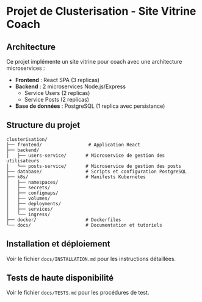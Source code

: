 # Projet de Clusterisation - Site Vitrine Coach

## Architecture

Ce projet implémente un site vitrine pour coach avec une architecture microservices :

- **Frontend** : React SPA (3 replicas)
- **Backend** : 2 microservices Node.js/Express
  - Service Users (2 replicas)
  - Service Posts (2 replicas)
- **Base de données** : PostgreSQL (1 replica avec persistance)

## Structure du projet

```
clusterisation/
├── frontend/                 # Application React
├── backend/
│   ├── users-service/       # Microservice de gestion des utilisateurs
│   └── posts-service/       # Microservice de gestion des posts
├── database/                # Scripts et configuration PostgreSQL
├── k8s/                     # Manifests Kubernetes
│   ├── namespaces/
│   ├── secrets/
│   ├── configmaps/
│   ├── volumes/
│   ├── deployments/
│   ├── services/
│   └── ingress/
├── docker/                  # Dockerfiles
└── docs/                    # Documentation et tutoriels
```

## Installation et déploiement

Voir le fichier `docs/INSTALLATION.md` pour les instructions détaillées.

## Tests de haute disponibilité

Voir le fichier `docs/TESTS.md` pour les procédures de test.
